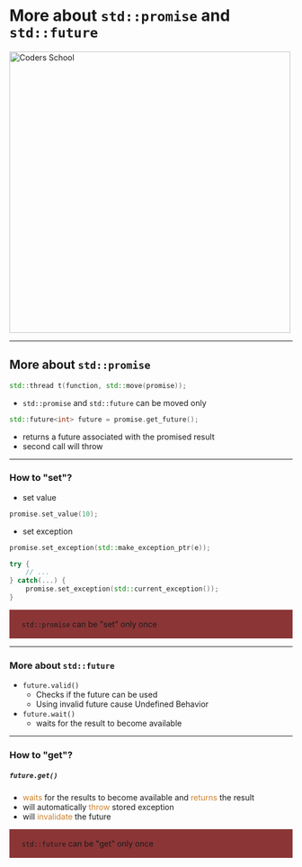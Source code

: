 <!-- .slide: data-background="#111111" -->

# More about `std::promise` and `std::future`

<a href="https://coders.school">
    <img width="500" data-src="../coders_school_logo.png" alt="Coders School" class="plain">
</a>

___

## More about `std::promise`

```c++
std::thread t(function, std::move(promise));
```
<!-- .element: class="fragment fade-in" -->

* <!-- .element: class="fragment fade-in" --> <code>std::promise</code> and <code>std::future</code> can be moved only

```c++
std::future<int> future = promise.get_future();
```
<!-- .element: class="fragment fade-in" -->

* <!-- .element: class="fragment fade-in" --> returns a future associated with the promised result
* <!-- .element: class="fragment fade-in" --> second call will throw

___

### How to "set"?

* <!-- .element: class="fragment fade-in" --> set value

```c++
promise.set_value(10);
```
 <!-- .element: class="fragment fade-in" -->

* <!-- .element: class="fragment fade-in" --> set exception

```c++
promise.set_exception(std::make_exception_ptr(e));
```
<!-- .element: class="fragment fade-in" -->
```c++
try {
    // ...
} catch(...) {
    promise.set_exception(std::current_exception());
}
```
<!-- .element: class="fragment fade-in" -->

<div style="background-color: #8B3536; padding: 3px 22px;">

<code>std::promise</code> can be "set" only once

</div> <!-- .element: class="fragment fade-in" -->

___

### More about `std::future`

* <!-- .element: class="fragment fade-in" --> <code>future.valid()</code>
  * <!-- .element: class="fragment fade-in" --> Checks if the future can be used
  * <!-- .element: class="fragment fade-in" --> Using invalid future cause Undefined Behavior
* <!-- .element: class="fragment fade-in" --> <code>future.wait()</code>
  * <!-- .element: class="fragment fade-in" --> waits for the result to become available

___

### How to "get"?

##### `future.get()` <!-- .element: class="fragment fade-in" -->

* <!-- .element: class="fragment fade-in" --> <span style="color:#cf802a;">waits</span> for the results to become available and <span style="color:#cf802a;">returns</span> the result
* <!-- .element: class="fragment fade-in" --> will automatically <span style="color:#cf802a;">throw</span> stored exception
* <!-- .element: class="fragment fade-in" --> will <span style="color:#cf802a;">invalidate</span> the future

<div style="background-color: #8B3536; padding: 3px 22px;">

`std::future` can be "get" only once

</div> <!-- .element: class="fragment fade-in" -->
